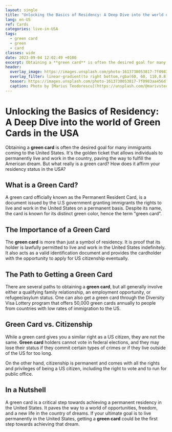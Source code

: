 ```yaml
---
layout: single
title: "Unlocking the Basics of Residency: A Deep Dive into the world of Green Cards in the USA"
lang: en-US
ref: Cards
categories: live-in-USA
tags:
  - green card
  - green
  - card
classes: wide
date: 2023-09-04 12:02:49 +0100
excerpt: Obtaining a **green card** is often the desired goal for many immigrants coming to the United States.
header:
  overlay_image: https://images.unsplash.com/photo-1613738053817-7f0983aa456d?crop=entropy&cs=tinysrgb&fit=max&fm=jpg&ixid=M3w0Nzk0ODB8MHwxfHNlYXJjaHw5fHxncmVlbiUyMGNhcmQlMkMlMjBncmVlbiUyQyUyMGNhcmR8ZW58MHwwfHx8MTY5MzgyNTM2OXww&ixlib=rb-4.0.3&q=80&w=1080
  overlay_filter: linear-gradient(to right bottom,rgba(60, 60, 110,0.8), rgba(178, 34, 52, 0.5))
  teaser: https://images.unsplash.com/photo-1613738053817-7f0983aa456d?crop=entropy&cs=tinysrgb&fit=max&fm=jpg&ixid=M3w0Nzk0ODB8MHwxfHNlYXJjaHw5fHxncmVlbiUyMGNhcmQlMkMlMjBncmVlbiUyQyUyMGNhcmR8ZW58MHwwfHx8MTY5MzgyNTM2OXww&ixlib=rb-4.0.3&q=80&w=400
  caption: Photo by [Marius Teodorescu](https://unsplash.com/@marivsteo?utm_source=wenospeakamericano&utm_medium=referral) on [Unsplash](https://unsplash.com/?utm_source=wenospeakamericano&utm_medium=referral)
---
```

  
  # Unlocking the Basics of Residency: A Deep Dive into the world of Green Cards in the USA

Obtaining a **green card** is often the desired goal for many immigrants coming to the United States. It's the golden ticket that allows individuals to permanently live and work in the country, paving the way to fulfill the American dream. But what really is a green card? How does it affirm your residency status in the USA?

## What is a Green Card?

A green card officially known as the Permanent Resident Card, is a document issued by the U.S government granting immigrants the rights to live and work in the United States on a permanent basis. Despite its name, the card is known for its distinct green color, hence the term "green card".

## The Importance of a Green Card

The **green card** is more than just a symbol of residency. It is proof that its holder is lawfully permitted to live and work in the United States indefinitely. It also acts as a valid identification document and provides the cardholder with the opportunity to apply for US citizenship eventually.

## The Path to Getting a Green Card

There are several paths to obtaining a **green card**, but all generally involve either a qualifying family relationship, an employment opportunity, or refugee/asylum status. One can also get a green card through the Diversity Visa Lottery program that offers 50,000 green cards annually to people from countries with low rates of immigration to the US.

## Green Card vs. Citizenship

While a green card gives you a similar right as a US citizen, they are not the same. **Green card** holders cannot vote in federal elections, and they may lose their status if they commit certain types of crimes or if they live outside of the US for too long.

On the other hand, citizenship is permanent and comes with all the rights and privileges of being a US citizen, including the right to vote and to run for public office.

## In a Nutshell

A green card is a critical step towards achieving a permanent residency in the United States. It paves the way to a world of opportunities, freedom, and a new life in the country of dreams. If your ultimate goal is to live permanently in the United States, getting a **green card** could be the first step towards achieving that dream.